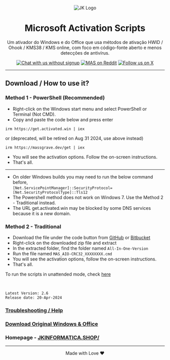 <p align="center"><img src="https://cdn.shopify.com/s/files/1/0627/5321/0519/files/Logo_200x60_ddee3ebb-2446-435c-a23a-238e17a9cfc9.png" alt="JK Logo"></p>

<h1 align="center">Microsoft  Activation  Scripts </h1>

<p align="center">Um ativador do Windows e do Office que usa métodos de ativação HWID / Ohook / KMS38 / KMS online, com foco em código-fonte aberto e menos detecções de antivírus.</p>

<p align="center">
    <a href="https://jkinformatica.shop/"><img src="https://img.shields.io/badge/Chat%20with%20us%20on%20Discord--blue?style=social&logo=discord" alt="Chat with us without signup" title="LICENÇAS ORIGINAIS"></a>
    <a href="https://jkinformatica.shop/"><img src="https://img.shields.io/badge/MAS%20on%20Reddit--orange?style=social&logo=reddit" alt="MAS on Reddit" title="JK INFORMÁTICA"></a>
    <a href="https://jkinformatica.shop/"><img src="https://img.shields.io/twitter/follow/massgravel" alt="Follow us on X" title="NOS SIGA"></a>
</p>

<hr>
  
## Download / How to use it?

### Method 1 - PowerShell (Recommended)

-   Right-click on the Windows start menu and select PowerShell or Terminal (Not CMD).
-   Copy and paste the code below and press enter  
```
irm https://get.activated.win | iex
```
or (deprecated, will be retired on Aug 31 2024, use above instead)  
```
irm https://massgrave.dev/get | iex
```
-   You will see the activation options. Follow the on-screen instructions.
-   That's all.

---

- On older Windows builds you may need to run the below command before,  
`[Net.ServicePointManager]::SecurityProtocol=[Net.SecurityProtocolType]::Tls12`  
- The Powershell method does not work on Windows 7. Use the Method 2 - Traditional instead.  
- The URL get.activated.win may be blocked by some DNS services because it is a new domain.

### Method 2 - Traditional

-   Download the file under the code button from [GitHub](https://github.com/massgravel/Microsoft-Activation-Scripts) or [Bitbucket](https://bitbucket.org/WindowsAddict/microsoft-activation-scripts)
-   Right-click on the downloaded zip file and extract
-   In the extracted folder, find the folder named `All-In-One-Version`
-   Run the file named `MAS_AIO-CRC32_XXXXXXXX.cmd`
-   You will see the activation options, follow the on-screen instructions.
-   That's all.

To run the scripts in unattended mode, check [here](https://massgrave.dev/command_line_switches)

</br>

```
Latest Version: 2.6
Release date: 20-Apr-2024
```

### [Troubleshooting / Help](https://jkinformatica.shop/)
### [Download Original Windows & Office](https://jkinformatica.shop/)
### Homepage - [JKINFORMATICA.SHOP/](https://jkinformatica.shop/)

---

<p align="center">Made with Love ❤️</p>
